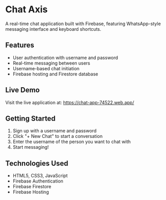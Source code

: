 # Chat Axis

A real-time chat application built with Firebase, featuring WhatsApp-style messaging interface and keyboard shortcuts.

## Features

- User authentication with username and password
- Real-time messaging between users
- Username-based chat initiation
- Firebase hosting and Firestore database

## Live Demo

Visit the live application at: https://chat-app-74522.web.app/

## Getting Started

1. Sign up with a username and password
2. Click "+ New Chat" to start a conversation
3. Enter the username of the person you want to chat with
4. Start messaging!

## Technologies Used

- HTML5, CSS3, JavaScript
- Firebase Authentication
- Firebase Firestore
- Firebase Hosting
